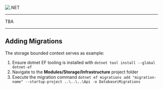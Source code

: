 ![.NET](https://github.com/chrishanzlik/FoodVault/workflows/.NET/badge.svg)

--------

TBA

--------

## Adding Migrations
The storage bounded context serves as example:
1. Ensure dotnet EF tooling is installed with
    ```dotnet tool install --global dotnet-ef```
2. Navigate to the **Modules/Storage/Infrastructure** project folder
3. Execute the migration command
    ```dotnet ef migrations add "migration-name" --startup-project ..\..\..\Api -o Database\Migrations```
